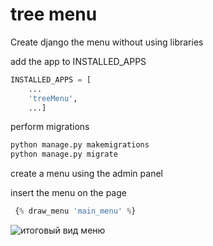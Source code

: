 # tree menu
Create django the menu  without using libraries

add the app to INSTALLED_APPS

```python
INSTALLED_APPS = [
    ...
    'treeMenu',
    ...]
```
perform migrations
```python
python manage.py makemigrations 
python manage.py migrate
```
create a menu using the admin panel

insert the menu on the page
```python
 {% draw_menu 'main_menu' %}
```
![итоговый вид меню](https://i.imgur.com/PW1zBhn.png=10x20)
